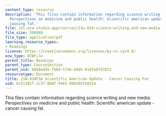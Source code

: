 ```yaml
---
content_type: resource
description: 'This files contain information regarding science writing and new media:
  Perspectives on medicine and public health: Scientific american update - cancer
  causing fat.'
file: /ol-ocw-studio-app/courses/21w-034-science-writing-and-new-media-perspectives-on-medicine-and-public-health-fall-2016/6c51392f2c378b0f946309b595f58314_MIT21W_034F16_CancerCausi.pdf
file_size: 590980
file_type: application/pdf
learning_resource_types:
- Readings
license: https://creativecommons.org/licenses/by-nc-sa/4.0/
ocw_type: OCWFile
parent_title: Readings
parent_type: CourseSection
parent_uid: b048a845-fb0d-5756-44d5-01dfa0fd7922
resourcetype: Document
title: 21W.034F16 Scientific American Update - Cancer Causing Fat
uid: 6c51392f-2c37-8b0f-9463-09b595f58314
---
```

This files contain information regarding science writing and new media: Perspectives on medicine and public health: Scientific american update - cancer causing fat.